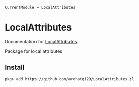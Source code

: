 ```@meta
CurrentModule = LocalAttributes
```

# LocalAttributes

Documentation for [LocalAttributes](https://github.com/arohatgi29/LocalAttributes.jl).

Package for local attributes

## Install

```julia-repl
pkg> add https://github.com/arohatgi29/LocalAttributes.jl
```
